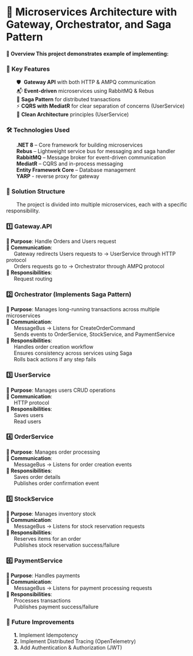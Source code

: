 # 🚀 Microservices Architecture with Gateway, Orchestrator, and Saga Pattern

<h4 align="left">📖 Overview
This project demonstrates example of implementing: </h4> 

<h3 align="left">🌟 Key Features </h3>  

&emsp;&emsp;🛡️ &nbsp;**Gateway API** with both HTTP & AMPQ communication  
&emsp;&emsp;📬 **Event-driven** microservices using RabbitMQ & Rebus  
&emsp;&emsp;🔄 **Saga Pattern** for distributed transactions  
&emsp;&emsp;⚡ **CQRS with MediatR** for clear separation of concerns (UserService)  
&emsp;&emsp;🧼 **Clean Architecture** principles (UserService)   

<h3 align="left">🛠️ Technologies Used</h3>    

&emsp;&emsp;**.NET 8** – Core framework for building microservices   
&emsp;&emsp;**Rebus** – Lightweight service bus for messaging and saga handler  
&emsp;&emsp;**RabbitMQ** – Message broker for event-driven communication  
&emsp;&emsp;**MediatR** – CQRS and in-process messaging  
&emsp;&emsp;**Entity Framework Core** – Database management  
&emsp;&emsp;**YARP** - reverse proxy for gateway  

<h3 align="left">📁 Solution Structure</h3>  
&emsp;&emsp;The project is divided into multiple microservices, each with a specific responsibility.  



<h3 align="left">1️⃣ Gateway.API </h3>

**🔹 Purpose**: Handle Orders and Users request  
**🔹 Communication**:  
&emsp;&ensp;Gateway redirects Users requests to -> UserService through HTTP protocol  
&emsp;&ensp;Orders requests go to -> Orchestrator through AMPQ protocol  
**🔹 Responsibilities**:  
&emsp;&ensp;Request routing 

<h3 align="left">2️⃣ Orchestrator (Implements Saga Pattern) </h3>  

**🔹 Purpose**: Manages long-running transactions across multiple microservices   
**🔹 Communication**:  
&emsp;&ensp;MessageBus → Listens for CreateOrderCommand  
&emsp;&ensp;Sends events to OrderService, StockService, and PaymentService  
**🔹 Responsibilities**:  
&emsp;&ensp;Handles order creation workflow  
&emsp;&ensp;Ensures consistency across services using Saga  
&emsp;&ensp;Rolls back actions if any step fails  

<h3 align="left">3️⃣ UserService </h3>   

**🔹 Purpose**: Manages users CRUD operations  
**🔹 Communication**:  
&emsp;&ensp;HTTP protocol  
**🔹 Responsibilities**:  
&emsp;&ensp;Saves users  
&emsp;&ensp;Read users

<h3 align="left">4️⃣ OrderService </h3>   

**🔹 Purpose**: Manages order processing  
**🔹 Communication**:  
&emsp;&ensp;MessageBus → Listens for order creation events  
**🔹 Responsibilities**:  
&emsp;&ensp;Saves order details  
&emsp;&ensp;Publishes order confirmation event

<h3 align="left">5️⃣ StockService </h3>  

**🔹 Purpose**: Manages inventory stock  
**🔹 Communication**:  
&emsp;&ensp;MessageBus → Listens for stock reservation requests  
**🔹 Responsibilities**:  
&emsp;&ensp;Reserves items for an order  
&emsp;&ensp;Publishes stock reservation success/failure

<h3 align="left">6️⃣ PaymentService  </h3> 

**🔹 Purpose**: Handles payments    
**🔹 Communication**:  
&emsp;&ensp;MessageBus → Listens for payment processing requests  
**🔹 Responsibilities**:  
&emsp;&ensp;Processes transactions  
&emsp;&ensp;Publishes payment success/failure

<h3 align="left">📌 Future Improvements  </h3>  

&emsp;&ensp;**1.** Implement Idempotency   
&emsp;&ensp;**2.** Implement Distributed Tracing (OpenTelemetry)  
&emsp;&ensp;**3.** Add Authentication & Authorization (JWT)  
